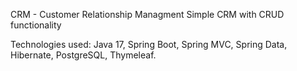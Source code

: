 CRM - Customer Relationship Managment
Simple CRM with CRUD functionality

Technologies used: Java 17, Spring Boot, Spring MVC, Spring Data,
Hibernate, PostgreSQL, Thymeleaf. 
